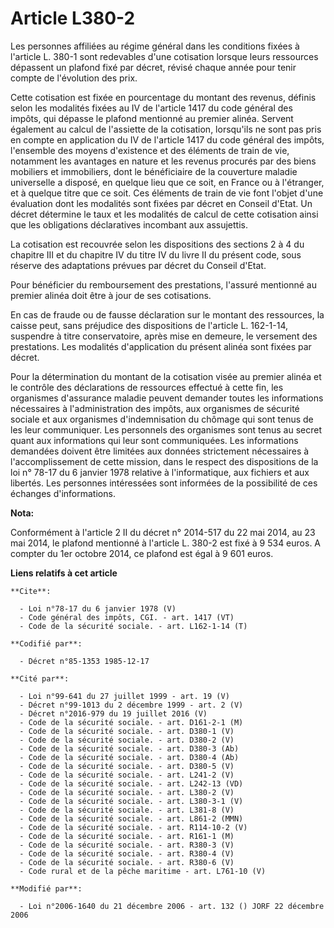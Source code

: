 # Article L380-2

Les personnes affiliées au régime général dans les conditions fixées à l'article L. 380-1 sont redevables d'une cotisation
lorsque leurs ressources dépassent un plafond fixé par décret, révisé chaque année pour tenir compte de l'évolution des
prix. 

Cette cotisation est fixée en pourcentage du montant des revenus, définis selon les modalités fixées au IV de l'article 1417
du code général des impôts, qui dépasse le plafond mentionné au premier alinéa. Servent également au calcul de l'assiette de
la cotisation, lorsqu'ils ne sont pas pris en compte en application du IV de l'article 1417 du code général des impôts,
l'ensemble des moyens d'existence et des éléments de train de vie, notamment les avantages en nature et les revenus procurés
par des biens mobiliers et immobiliers, dont le bénéficiaire de la couverture maladie universelle a disposé, en quelque lieu
que ce soit, en France ou à l'étranger, et à quelque titre que ce soit. Ces éléments de train de vie font l'objet d'une
évaluation dont les modalités sont fixées par décret en Conseil d'Etat. Un décret détermine le taux et les modalités de
calcul de cette cotisation ainsi que les obligations déclaratives incombant aux assujettis. 

La cotisation est recouvrée selon les dispositions des sections 2 à 4 du chapitre III et du chapitre IV du titre IV du livre
II du présent code, sous réserve des adaptations prévues par décret du Conseil d'Etat. 

Pour bénéficier du remboursement des prestations, l'assuré mentionné au premier alinéa doit être à jour de ses cotisations. 

En cas de fraude ou de fausse déclaration sur le montant des ressources, la caisse peut, sans préjudice des dispositions de
l'article L. 162-1-14, suspendre à titre conservatoire, après mise en demeure, le versement des prestations. Les modalités
d'application du présent alinéa sont fixées par décret. 

Pour la détermination du montant de la cotisation visée au premier alinéa et le contrôle des déclarations de ressources
effectué à cette fin, les organismes d'assurance maladie peuvent demander toutes les informations nécessaires à
l'administration des impôts, aux organismes de sécurité sociale et aux organismes d'indemnisation du chômage qui sont tenus
de les leur communiquer. Les personnels des organismes sont tenus au secret quant aux informations qui leur sont
communiquées. Les informations demandées doivent être limitées aux données strictement nécessaires à l'accomplissement de
cette mission, dans le respect des dispositions de la loi n° 78-17 du 6 janvier 1978 relative à l'informatique, aux fichiers
et aux libertés. Les personnes intéressées sont informées de la possibilité de ces échanges d'informations.

**Nota:**

Conformément à l'article 2 II du décret n° 2014-517 du 22 mai 2014, au 23 mai 2014, le plafond mentionné à l'article L. 380-2
est fixé à 9 534 euros. A compter du 1er octobre 2014, ce plafond est égal à 9 601 euros.

**Liens relatifs à cet article**

	**Cite**:

	  - Loi n°78-17 du 6 janvier 1978 (V)
	  - Code général des impôts, CGI. - art. 1417 (VT)
	  - Code de la sécurité sociale. - art. L162-1-14 (T)

	**Codifié par**:

	  - Décret n°85-1353 1985-12-17

	**Cité par**:

	  - Loi n°99-641 du 27 juillet 1999 - art. 19 (V)
	  - Décret n°99-1013 du 2 décembre 1999 - art. 2 (V)
	  - Décret n°2016-979 du 19 juillet 2016 (V)
	  - Code de la sécurité sociale. - art. D161-2-1 (M)
	  - Code de la sécurité sociale. - art. D380-1 (V)
	  - Code de la sécurité sociale. - art. D380-2 (V)
	  - Code de la sécurité sociale. - art. D380-3 (Ab)
	  - Code de la sécurité sociale. - art. D380-4 (Ab)
	  - Code de la sécurité sociale. - art. D380-5 (V)
	  - Code de la sécurité sociale. - art. L241-2 (V)
	  - Code de la sécurité sociale. - art. L242-13 (VD)
	  - Code de la sécurité sociale. - art. L380-2 (V)
	  - Code de la sécurité sociale. - art. L380-3-1 (V)
	  - Code de la sécurité sociale. - art. L381-8 (V)
	  - Code de la sécurité sociale. - art. L861-2 (MMN)
	  - Code de la sécurité sociale. - art. R114-10-2 (V)
	  - Code de la sécurité sociale. - art. R161-1 (M)
	  - Code de la sécurité sociale. - art. R380-3 (V)
	  - Code de la sécurité sociale. - art. R380-4 (V)
	  - Code de la sécurité sociale. - art. R380-6 (V)
	  - Code rural et de la pêche maritime - art. L761-10 (V)

	**Modifié par**:

	  - Loi n°2006-1640 du 21 décembre 2006 - art. 132 () JORF 22 décembre 2006
